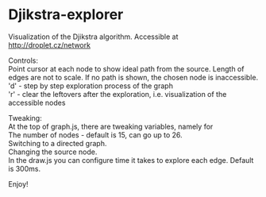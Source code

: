 # Djikstra-explorer
Visualization of the Djikstra algorithm. Accessible at http://droplet.cz/network

Controls:  
Point cursor at each node to show ideal path from the source. Length of edges are not to scale. If no path is shown, the chosen node is inaccessible.  
'd' - step by step exploration process of the graph  
'r' - clear the leftovers after the exploration, i.e. visualization of the accessible nodes  

Tweaking:  
At the top of graph.js, there are tweaking variables, namely for  
The number of nodes - default is 15, can go up to 26.  
Switching to a directed graph.  
Changing the source node.  
In the draw.js you can configure time it takes to explore each edge. Default is 300ms.  

Enjoy!

